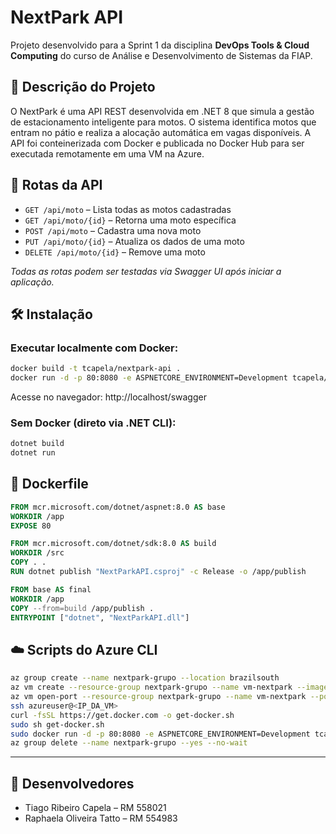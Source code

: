 
# NextPark API

Projeto desenvolvido para a Sprint 1 da disciplina **DevOps Tools & Cloud Computing** do curso de Análise e Desenvolvimento de Sistemas da FIAP.

## 📝 Descrição do Projeto

O NextPark é uma API REST desenvolvida em .NET 8 que simula a gestão de estacionamento inteligente para motos. O sistema identifica motos que entram no pátio e realiza a alocação automática em vagas disponíveis. A API foi conteinerizada com Docker e publicada no Docker Hub para ser executada remotamente em uma VM na Azure.

## 📌 Rotas da API

- `GET /api/moto` – Lista todas as motos cadastradas
- `GET /api/moto/{id}` – Retorna uma moto específica
- `POST /api/moto` – Cadastra uma nova moto
- `PUT /api/moto/{id}` – Atualiza os dados de uma moto
- `DELETE /api/moto/{id}` – Remove uma moto

*Todas as rotas podem ser testadas via Swagger UI após iniciar a aplicação.*

## 🛠️ Instalação

### Executar localmente com Docker:

```bash
docker build -t tcapela/nextpark-api .
docker run -d -p 80:8080 -e ASPNETCORE_ENVIRONMENT=Development tcapela/nextpark-api
```

Acesse no navegador: http://localhost/swagger

### Sem Docker (direto via .NET CLI):

```bash
dotnet build
dotnet run
```

## 🐳 Dockerfile

```dockerfile
FROM mcr.microsoft.com/dotnet/aspnet:8.0 AS base
WORKDIR /app
EXPOSE 80

FROM mcr.microsoft.com/dotnet/sdk:8.0 AS build
WORKDIR /src
COPY . .
RUN dotnet publish "NextParkAPI.csproj" -c Release -o /app/publish

FROM base AS final
WORKDIR /app
COPY --from=build /app/publish .
ENTRYPOINT ["dotnet", "NextParkAPI.dll"]
```

## ☁️ Scripts do Azure CLI

```bash
az group create --name nextpark-grupo --location brazilsouth
az vm create --resource-group nextpark-grupo --name vm-nextpark --image Ubuntu2204 --admin-username azureuser --generate-ssh-keys
az vm open-port --resource-group nextpark-grupo --name vm-nextpark --port 80
ssh azureuser@<IP_DA_VM>
curl -fsSL https://get.docker.com -o get-docker.sh
sudo sh get-docker.sh
sudo docker run -d -p 80:8080 -e ASPNETCORE_ENVIRONMENT=Development tcapela/nextpark-api
az group delete --name nextpark-grupo --yes --no-wait
```

---

## 👤 Desenvolvedores

- Tiago Ribeiro Capela – RM 558021  
- Raphaela Oliveira Tatto – RM 554983
